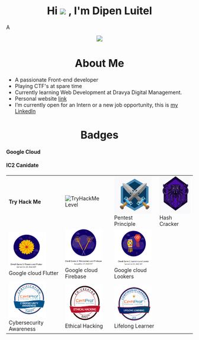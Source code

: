 <h1 align="center"><b>Hi <img src="https://media.giphy.com/media/hvRJCLFzcasrR4ia7z/giphy.gif" width="35"> , I'm Dipen Luitel </b></h1>
<!--  -->A
<p align="center">
  <a href="https://github.com/DenverCoder1/readme-typing-svg"><img src="https://readme-typing-svg.herokuapp.com?font=Time+New+Roman&color=cyan&size=25&center=true&vCenter=true&width=600&height=100&lines=Welcome+To+My+Github+Account.I+am......&hearts;++;Self-taught+Front-End+Developer,;Computer+Science+Student,;BUG+Hunter,;Active+Learner/Researcher,;Love+to+learn+new+stuffs..<3"></a>
</p>
<h1 align="center"><b>About Me</b></h1>

- A passionate Front-end developer
- Playing CTF's at spare time
- Currently learning Web Development at Dravya Digital Management.
- Personal website [link](https://www.dipenluitel3-.com.np)
- I’m currently open for an Intern or a new job opportunity, this is [my LinkedIn](https://www.linkedin.com/in/dipen-l-687b63146/)

<h1 align="center"><b>Badges </b></h1>
<table>
  
  <tr>
    <td><h4>Try Hack Me</h4></td>
    <td><img src="https://tryhackme-badges.s3.amazonaws.com/dipen400.png" alt="TryHackMe" height="100"><br />Level</td>
    <td><img src="https://github.com/dipenluitel/dipenluitel/blob/main/Pentest.png" alt="TryHackMe" height="100"><br />Pentest Principle</td>
    <td><img src="https://github.com/dipenluitel/dipenluitel/blob/main/Hash.png" alt="TryHackMe" height="100"><br />Hash Cracker</td>
  </tr>
  <h4>Google Cloud</h4>
  <tr>
    <td><img src="https://github.com/dipenluitel/dipenluitel/blob/main/cloud_flutter.png" alt="Google Cloud" height="100" width=100><br/>Google cloud Flutter</td>
    <td><img src="https://github.com/dipenluitel/dipenluitel/blob/main/firebase.png" alt="Google Cloud" height="100" width=100><br/>Google cloud Firebase</td>
    <td><img src="https://github.com/dipenluitel/dipenluitel/blob/main/laterns%20and%20looker.png" alt="Google Cloud" height="100" width=100><br/>Google cloud Lookers</td>
  </tr>
  <h4>IC2 Canidate</h4>
  <tr>
    <td><img src="https://github.com/dipenluitel/dipenluitel/blob/main/CAPC.png" alt="IC2 Canidate" height="100" width=100><br/>Cybersecurity Awareness</td>
    <td><img src="https://github.com/dipenluitel/dipenluitel/blob/main/EHCC.png" alt="IC2 Canidate" height="100" width=100><br/>Ethical Hacking</td>
    <td><img src="https://github.com/dipenluitel/dipenluitel/blob/main/LLL.png" alt="IC2 Canidate" height="100" width=100><br/>Lifelong Learner</td>
  </tr>
</table>




